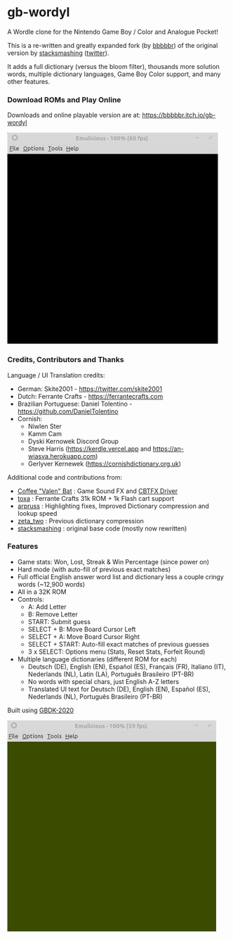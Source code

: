 # gb-wordyl

A Wordle clone for the Nintendo Game Boy / Color and Analogue Pocket!

This is a re-written and greatly expanded fork (by [bbbbbr](https://github.com/bbbbbr/gb-wordle)) of the original version by [stacksmashing](https://github.com/stacksmashing/gb-wordle) ([twitter](http://twitter.com/ghidraninja)).

It adds a full dictionary (versus the bloom filter), thousands more solution words, multiple dictionary languages, Game Boy Color support, and many other features.


### Download ROMs and Play Online

Downloads and online playable version are at: https://bbbbbr.itch.io/gb-wordyl

![GB-Wordyl gameplay](/info/gb-wordyl_demo_cgb.gif)


### Credits, Contributors and Thanks

Language / UI Translation credits:
  - German: Skite2001 - https://twitter.com/skite2001
  - Dutch: Ferrante Crafts - https://ferrantecrafts.com
  - Brazilian Portuguese: Daniel Tolentino - https://github.com/DanielTolentino
  - Cornish:
    - Niwlen Ster
    - Kamm Cam
    - Dyski Kernowek Discord Group
    - Steve Harris (https://kerdle.vercel.app and https://an-wiasva.herokuapp.com)
    - Gerlyver Kernewek (https://cornishdictionary.org.uk)


Additional code and contributions from:
  - [Coffee "Valen" Bat](https://twitter.com/cofebbat) : Game Sound FX and [CBTFX Driver](https://github.com/datguywitha3ds/CBT-FX)
  - [toxa](https://github.com/untoxa/) : Ferrante Crafts 31k ROM + 1k Flash cart support
  - [arpruss](https://github.com/arpruss/gb-fiver) : Highlighting fixes, Improved Dictionary compression and lookup speed
  - [zeta_two](https://github.com/ZetaTwo/gb-wordle) : Previous dictionary compression
  - [stacksmashing](https://github.com/stacksmashing/gb-wordle) : original base code (mostly now rewritten)


### Features
  - Game stats: Won, Lost, Streak & Win Percentage (since power on)
  - Hard mode (with auto-fill of previous exact matches)
  - Full official English answer word list and dictionary less a couple cringy words (~12,900 words)
  - All in a 32K ROM
  - Controls:
    - A: Add Letter
    - B: Remove Letter
    - START: Submit guess
    - SELECT + B: Move Board Cursor Left
    - SELECT + A:  Move Board Cursor Right
    - SELECT + START: Auto-fill exact matches of previous guesses
    - 3 x SELECT: Options menu (Stats, Reset Stats, Forfeit Round)
  - Multiple language dictionaries (different ROM for each)
    - Deutsch (DE), English (EN), Español (ES), Français (FR), Italiano (IT), Nederlands (NL), Latin (LA), Português Brasileiro (PT-BR)
    - No words with special chars, just English A-Z letters
    - Translated UI text for Deutsch (DE), English (EN), Español (ES), Nederlands (NL), Português Brasileiro (PT-BR)


Built using [GBDK-2020](https://github.com/gbdk-2020/gbdk-2020)

![GB-Wordyl gameplay](/info/gb-wordyl_demo.gif)


